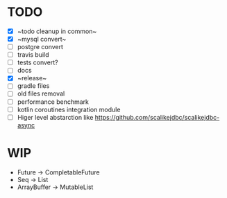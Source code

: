 # TODO

- [X] ~todo cleanup in common~
- [X] ~mysql convert~
- [ ] postgre convert
- [ ] travis build
- [ ] tests convert?
- [ ] docs
- [X] ~release~
- [ ] gradle files
- [ ] old files removal
- [ ] performance benchmark
- [ ] kotlin coroutines integration module
- [ ] Higer level abstarction like https://github.com/scalikejdbc/scalikejdbc-async

# WIP

* Future -> CompletableFuture
* Seq -> List
* ArrayBuffer -> MutableList
